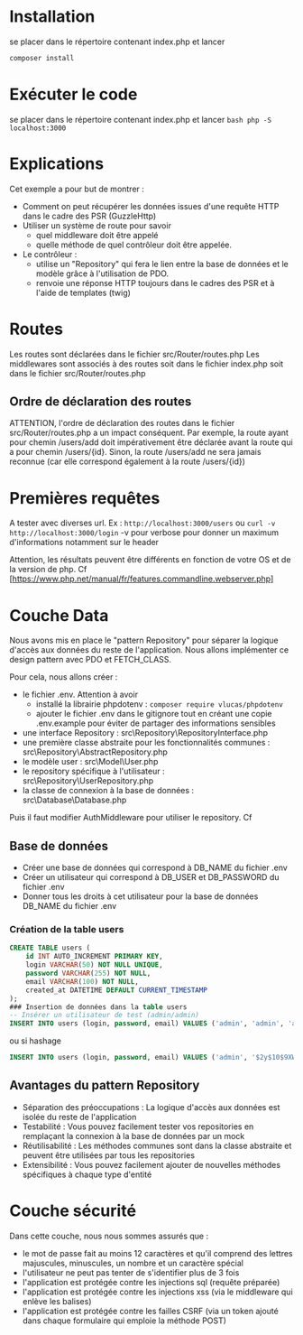 # Installation
se placer dans le répertoire contenant index.php et lancer
```bash
composer install
```
# Exécuter le code 
se placer dans le répertoire contenant index.php et lancer 
  ```bash php -S localhost:3000```

# Explications
Cet exemple a pour but de montrer :
 - Comment on peut récupérer les données issues d'une requête HTTP dans le cadre des PSR (GuzzleHttp)
 - Utiliser un système de route pour savoir 
   - quel middleware doit être appelé
   - quelle méthode de quel contrôleur doit être appelée. 
 - Le contrôleur :
   - utilise un "Repository" qui fera le lien entre la base de données et le modèle grâce à l'utilisation de PDO.
   - renvoie une réponse HTTP toujours dans le cadres des PSR et à l'aide de templates (twig)

# Routes
Les routes sont déclarées dans le fichier src/Router/routes.php
Les middlewares sont associés à des routes soit dans le fichier index.php soit dans le fichier src/Router/routes.php
## Ordre de déclaration des routes
ATTENTION, l'ordre de déclaration des routes dans le fichier src/Router/routes.php a un impact conséquent.
Par exemple, la route ayant pour chemin /users/add doit impérativement être déclarée avant la route qui a pour chemin /users/{id}.
Sinon, la route /users/add ne sera jamais reconnue (car elle correspond également à la route /users/{id})
# Premières requêtes
A tester avec diverses url. Ex :
``http://localhost:3000/users``
ou 
``curl -v http://localhost:3000/login`` -v pour verbose pour donner un maximum d'informations notamment sur le header

Attention, les résultats peuvent être différents en fonction de votre OS et de la version de php. Cf [https://www.php.net/manual/fr/features.commandline.webserver.php] 


# Couche Data
Nous avons mis en place le "pattern Repository" pour séparer la logique d'accès aux données du reste de l'application. Nous allons implémenter ce design pattern avec PDO et FETCH_CLASS.

Pour cela, nous allons créer : 
- le fichier .env. Attention à avoir 
  - installé la librairie phpdotenv : ``composer require vlucas/phpdotenv``
  - ajouter le fichier .env dans le gitignore tout en créant une copie .env.example pour éviter de partager des informations sensibles 
- une interface Repository : src\Repository\RepositoryInterface.php
- une première classe abstraite pour les fonctionnalités communes : src\Repository\AbstractRepository.php
- le modèle user : src\Model\User.php
- le repository spécifique à l'utilisateur : src\Repository\UserRepository.php
- la classe de connexion à la base de données : src\Database\Database.php

Puis il faut modifier AuthMiddleware pour utiliser le repository. Cf 

## Base de données
 - Créer une base de données qui correspond à DB_NAME du fichier .env
 - Créer un utilisateur qui correspond à DB_USER et DB_PASSWORD du fichier .env
 - Donner tous les droits à cet utilisateur pour la base de données DB_NAME du fichier .env
### Création de la table users
```sql
CREATE TABLE users (
    id INT AUTO_INCREMENT PRIMARY KEY,
    login VARCHAR(50) NOT NULL UNIQUE,
    password VARCHAR(255) NOT NULL,
    email VARCHAR(100) NOT NULL,
    created_at DATETIME DEFAULT CURRENT_TIMESTAMP
);
### Insertion de données dans la table users
-- Insérer un utilisateur de test (admin/admin)
INSERT INTO users (login, password, email) VALUES ('admin', 'admin', 'admin@example.com');
```
ou si hashage
```sql
INSERT INTO users (login, password, email) VALUES ('admin', '$2y$10$9XWuYcgATZXjjpJT5LsA6.L6lNCsLRpBB9dhGN8Lz0VeKH2NQURty', 'admin@example.com');
````
## Avantages du pattern Repository

- Séparation des préoccupations : La logique d'accès aux données est isolée du reste de l'application
- Testabilité : Vous pouvez facilement tester vos repositories en remplaçant la connexion à la base de données par un mock
- Réutilisabilité : Les méthodes communes sont dans la classe abstraite et peuvent être utilisées par tous les repositories
- Extensibilité : Vous pouvez facilement ajouter de nouvelles méthodes spécifiques à chaque type d'entité

# Couche sécurité
Dans cette couche, nous nous sommes assurés que :
- le mot de passe fait au moins 12 caractères et qu'il comprend des lettres majuscules, minuscules, un nombre et un caractère spécial
- l'utilisateur ne peut pas tenter de s'identifier  plus de 3 fois 
- l'application est protégée contre les injections sql (requête préparée)
- l'application est protégée contre les injections xss (via le middleware qui enlève les balises)
- l'application est protégée contre les failles CSRF (via un token ajouté dans chaque formulaire qui emploie la méthode POST)
